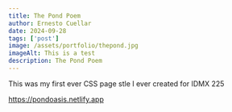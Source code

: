 ```yaml
---
title: The Pond Poem
author: Ernesto Cuellar
date: 2024-09-28
tags: ['post']
image: /assets/portfolio/thepond.jpg
imageAlt: This is a test
description: The Pond Poem
---
```


This was my first ever CSS page stle I ever created for IDMX 225

https://pondoasis.netlify.app



